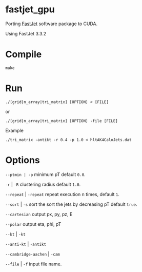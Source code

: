 # fastjet_gpu
Porting [FastJet](http://fastjet.fr/) software package to CUDA.

Using FastJet 3.3.2

# Compile 
```
make
```

# Run
```
./[grid|n_array|tri_matrix] [OPTION] < [FILE] 
```
or 
```
./[grid|n_array|tri_matrix] [OPTION] -file [FILE]
```
Example
```
./tri_matrix -antikt -r 0.4 -p 1.0 < hltAK4CaloJets.dat
```

# Options
`--ptmin | -p` minimum pT default `0.0`.

`-r` | `-R` clustering radius default `1.0`.

`--repeat` | `-repeat` repeat execution n times, default `1`.

`--sort` | `-s` sort the sort the jets by decreasing pT default `true`.

`--cartesian` output px, py, pz, E

`--polar` output eta, phi, pT

`--kt` | `-kt`

`--anti-kt` | `-antikt`

`--cambridge-aachen` | `-cam`

`--file` | `-f` input file name.